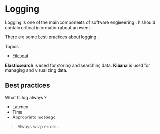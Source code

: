 # Logging

Logging is one of the main components of software engineering . It should contain critical information about an event .

There are some best-practices about logging . 


Topics : 
- [Filebeat](https://github.com/parsaeisa/Notes/blob/main/Software%20engineering/observability/logging/filebeat.md)

**Elasticsearch** is used for storing and searching data.
**Kibana** is used for managing and visualizing data.

## Best practices

What to log always ? 
* Latency
* Time
* Appropriate message

> Always wrap errors . 
